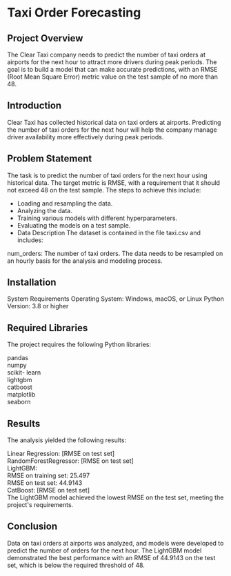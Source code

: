 # Taxi Order Forecasting
## Project Overview
The Clear Taxi company needs to predict the number of taxi orders at airports for the next hour to attract more drivers during peak periods. 
The goal is to build a model that can make accurate predictions, with an RMSE (Root Mean Square Error) metric value on the test sample of no more than 48.

## Introduction
Clear Taxi has collected historical data on taxi orders at airports. Predicting the number of taxi orders for the next hour will help the company manage driver availability more effectively during peak periods.

## Problem Statement
The task is to predict the number of taxi orders for the next hour using historical data. The target metric is RMSE, with a requirement that it should not exceed 48 on the test sample. The steps to achieve this include:

* Loading and resampling the data.
* Analyzing the data.
* Training various models with different hyperparameters.
* Evaluating the models on a test sample.
* Data Description
The dataset is contained in the file taxi.csv and includes:

num_orders: The number of taxi orders.
The data needs to be resampled on an hourly basis for the analysis and modeling process.

## Installation
System Requirements
Operating System: Windows, macOS, or Linux
Python Version: 3.8 or higher
## Required Libraries
The project requires the following Python libraries:

pandas  
numpy  
scikit- learn  
lightgbm  
catboost  
matplotlib  
seaborn  


## Results
The analysis yielded the following results:

Linear Regression: [RMSE on test set]  
RandomForestRegressor: [RMSE on test set]  
LightGBM:  
RMSE on training set: 25.497  
RMSE on test set: 44.9143  
CatBoost: [RMSE on test set]    
The LightGBM model achieved the lowest RMSE on the test set, meeting the project's requirements.

## Conclusion
Data on taxi orders at airports was analyzed, and models were developed to predict the number of orders for the next hour. The LightGBM model demonstrated the best performance with an RMSE of 44.9143 on the test set, which is below the required threshold of 48.
